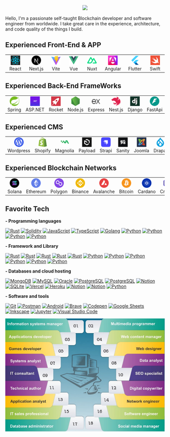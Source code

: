 <p align="center">
  <a href="https://github.com/sourlodine">
    <img src="https://readme-typing-svg.herokuapp.com/?lines=+Senior%20Full%20Stack%20Developer;Blockchain%20Developer;8%2B%20years%20of%20Software%20experience;Web3%20Expert&font=Anton&center=true&width=650&height=120&color=FF7B9C&vCenter=true&size=45%22">
  </a>
</p>

Hello, I'm a passionate self-taught Blockchain developer and software engineer from worldwide.
I take great care in the experience, architecture, and code quality of the things I build.

## Experienced Front-End & APP

<table>
  <tr>
    <td align="center" width="70">
      <a href="#macropower-tech">
        <img src="./assets/logo/react.png" width="30" height="30" alt="React" />
      </a>
      <br>React
    </td>
    <td align="center" width="70">
      <a href="#macropower-tech">
        <img src="./assets/logo/next.png" width="30" height="30" alt="Next.js" />
      </a>
      <br>Next.js
    </td>
    <td align="center" width="70">
      <a href="#macropower-tech">
        <img src="./assets/logo/vite.png" width="30" height="30" alt="Vite" />
      </a>
      <br>Vite
    </td>
    <td align="center" width="70">
      <a href="#macropower-tech">
        <img src="./assets/logo/vue.png" width="30" height="30" alt="Vue" />
      </a>
      <br>Vue
    </td>
    <td align="center" width="70">
      <a href="#macropower-tech">
        <img src="./assets/logo/Nuxt.png" width="30" height="30" alt="Nuxt" />
      </a>
      <br>Nuxt
    </td>
    <td align="center" width="70">
      <a href="#macropower-tech">
        <img src="./assets/logo/angular.jpg" width="30" height="30" alt="Angular" />
      </a>
      <br>Angular
    </td>
    <td align="center" width="70">
      <a href="#macropower-tech">
        <img src="./assets/logo/flutter.png" width="30" height="30" alt="Flutter" />
      </a>
      <br>Flutter
    </td>
    <td align="center" width="70">
      <a href="#macropower-tech">
        <img src="./assets/logo/swift.png" width="30" height="30" alt="Swift" />
      </a>
      <br>Swift
    </td>
    
</table>


## Experienced Back-End FrameWorks

<table>
  <tr>
    <td align="center" width="70">
      <a href="#macropower-tech">
        <img src="./assets/logo/spring.png" width="30" height="30" alt="Spring" />
      </a>
      <br>Spring
    </td>
    <td align="center" width="70">
      <a href="#macropower-tech">
        <img src="./assets/logo/asp.net.jpg" width="30" height="30" alt="ASP.NET" />
      </a>
      <br>ASP.NET
    </td>
    <td align="center" width="70">
      <a href="#macropower-tech">
        <img src="./assets/logo/rocket.png" width="30" height="30" alt="Rocket" />
      </a>
      <br>Rocket
    </td>
    <td align="center" width="70">
      <a href="#macropower-tech">
        <img src="./assets/logo/node.png" width="30" height="30" alt="Node.js" />
      </a>
      <br>Node.js
    </td>
    <td align="center" width="70">
      <a href="#macropower-tech">
        <img src="./assets/logo/express.png" width="30" height="30" alt="Express" />
      </a>
      <br>Express
    </td>
    <td align="center" width="70">
      <a href="#macropower-tech">
        <img src="./assets/logo/nest.png" width="30" height="30" alt="Nest.js" />
      </a>
      <br>Nest.js
    </td>
    <td align="center" width="70">
      <a href="#macropower-tech">
        <img src="./assets/logo/django.png" width="30" height="30" alt="Django" />
      </a>
      <br>Django
    </td>
    <td align="center" width="70">
      <a href="#macropower-tech">
        <img src="./assets/logo/fastapi.png" width="30" height="30" alt="FastApi" />
      </a>
      <br>FastApi
    </td>
    <td align="center" width="70">
      <a href="#macropower-tech">
        <img src="./assets/logo/flask.png" width="30" height="30" alt="Flask" />
      </a>
      <br>Flask
    </td>
    <td align="center" width="70">
      <a href="#macropower-tech">
        <img src="./assets/logo/gin.png" width="30" height="30" alt="Gin" />
      </a>
      <br>Gin
    </td>
</table>

## Experienced CMS

<table>
  <tr>
    <td align="center" width="70">
      <a href="#macropower-tech">
        <img src="./assets/logo/wordpress.png" width="30" height="30" alt="Wordpress" />
      </a>
      <br>Wordpress
    </td>
     <td align="center" width="70">
      <a href="#macropower-tech">
        <img src="./assets/logo/shopify.png" width="30" height="30" alt="Shopify" />
      </a>
      <br>Shopify
    </td>
    <td align="center" width="70">
      <a href="#macropower-tech">
        <img src="./assets/logo/magnolia.png" width="30" height="30" alt="Magnolia" />
      </a>
      <br>Magnolia
    </td>
    <td align="center" width="70">
      <a href="#macropower-tech">
        <img src="./assets/logo/payload.png" width="30" height="30" alt="Payload" />
      </a>
      <br>Payload
    </td>
    <td align="center" width="70">
      <a href="#macropower-tech">
        <img src="./assets/logo/strapi.png" width="30" height="30" alt="Strapi" />
      </a>
      <br>Strapi
    </td>
    <td align="center" width="70">
      <a href="#macropower-tech">
        <img src="./assets/logo/sanity.png" width="30" height="30" alt="Sanity" />
      </a>
      <br>Sanity
    </td>
    <td align="center" width="70">
      <a href="#macropower-tech">
        <img src="./assets/logo/joomla.png" width="30" height="30" alt="Joomla" />
      </a>
      <br>Joomla
    </td>
    <td align="center" width="70">
      <a href="#macropower-tech">
        <img src="./assets/logo/drapal.png" width="30" height="30" alt="Drapal" />
      </a>
      <br>Drapal
    </td>
    
</table>

## Experienced Blockchain Networks

<table>
  <tr>
    <td align="center" width="70">
      <a href="#macropower-tech">
        <img src="./assets/logo/solana.png" width="30" height="30" alt="Solana" />
      </a>
      <br>Solana
    </td>
    <td align="center" width="70">
      <a href="#macropower-tech">
        <img src="./assets/logo/ethereum.png" width="30" height="30" alt="Ethereum" />
      </a>
      <br>Ethereum
    </td>
    <td align="center" width="70">
      <a href="#macropower-tech">
        <img src="./assets/logo/polygon.png" width="30" height="30" alt="Polygon" />
      </a>
      <br>Polygon
    </td>
    <td align="center" width="70">
      <a href="#macropower-tech">
        <img src="./assets/logo/binance.png" width="30" height="30" alt="Binance" />
      </a>
      <br>Binance
    </td>
    <td align="center" width="70">
      <a href="#macropower-tech">
        <img src="./assets/logo/avalanche.png" width="30" height="30" alt="Avalanche" />
      </a>
      <br>Avalanche
    </td>
    <td align="center" width="70">
      <a href="#macropower-tech">
        <img src="./assets/logo/bitcoin.png" width="30" height="30" alt="Cardano" />
      </a>
      <br>Bitcoin
    </td>
    <td align="center" width="70">
      <a href="#macropower-tech">
        <img src="./assets/logo/cardano.png" width="30" height="30" alt="Cardano" />
      </a>
      <br>Cardano
    </td>
    <td align="center" width="70">
      <a href="#macropower-tech">
        <img src="./assets/logo/cronos.png" width="30" height="30" alt="Cronos" />
      </a>
      <br>Cronos
    </td>
    <td align="center" width="70">
      <a href="#macropower-tech">
        <img src="./assets/logo/near.png" width="30" height="30" alt="Near" />
      </a>
      <br>Near
    </td>
    <td align="center" width="70">
      <a href="#macropower-tech">
        <img src="./assets/logo/cosmos.png" width="30" height="30" alt="Cosmos" />
      </a>
      <br>cosmos
    </td>
  </tr>
</table>

<h2 align="left" id="macropower-tech">Favorite Tech</h2>

**- Programming languages**

<p>
    <a href="#"><img alt="Rust" src="https://img.shields.io/badge/Rust-ffffff.svg?logo=rust&logoColor=black"></a>
    <a href="#"><img alt="Solidity" src="https://img.shields.io/badge/Solidity-000000.svg?logo=solidity&logoColor"></a>
    <a href="#"><img alt="JavaScript" src="https://img.shields.io/badge/JavaScript-F7DF1E.svg?logo=javascript&logoColor=black"></a>
    <a href="#"><img alt="TypeScript" src="https://img.shields.io/badge/TypeScript-007ACC.svg?logo=typescript&logoColor=white"></a>
    <a href="#"><img alt="Golang" src="https://img.shields.io/badge/Golang-53caf9.svg?logo=go&logoColor=white"></a>
    <a href="#"><img alt="Python" src="https://img.shields.io/badge/Python-14354C.svg?logo=python&logoColor=white"></a>
    <a href="#"><img alt="Python" src="https://img.shields.io/badge/-Java-007396?style=flat-square&logo=java&logoColor=white
    "></a>
    <a href="#"><img alt="Python" src="https://img.shields.io/badge/-HTML-E34F26?style=flat-square&logo=html5&logoColor=white
    "></a>
    <a href="#"><img alt="Python" src=https://img.shields.io/badge/-CSS-1572B6?style=flat-square&logo=css3&logoColor=white
    "></a>
</p>

**- Framework and Library**
<p>
    <a href="#"><img alt="Rust" src="https://img.shields.io/badge/-React-45b8d8?style=flat-square&logo=react&logoColor=white"></a>
    <a href="#"><img alt="Rust" src="https://img.shields.io/badge/-Next.js-000000?style=flat-square&logo=next.js&logoColor=white"></a>
     <a href="#"><img alt="Rust" src="https://img.shields.io/badge/-Vue.js-4FC08D?style=flat-square&logo=vue.js&logoColor=white"></a>
      <a href="#"><img alt="Rust" src="https://img.shields.io/badge/-Vite-646CFF?style=flat-square&logo=vite&logoColor=white"></a>
      <a href="#"><img alt="Rust" src="https://img.shields.io/badge/-Nuxt.js-00C58E?style=flat-square&logo=nuxt.js&logoColor=white"></a>
      <a href="#"><img alt="Python" src="https://img.shields.io/badge/-Express-000000?style=flat-square&logo=express&logoColor=white
    "></a>
    <a href="#"><img alt="Python" src="https://img.shields.io/badge/-NestJS-E0234E?style=flat-square&logo=nestjs&logoColor=white"></a>
    <a href="#"><img alt="Python" src="https://img.shields.io/badge/-Spring%20Boot-6DB33F?style=flat-square&logo=springboot&logoColor=white"></a>
    <a href="#"><img alt="Python" src="https://img.shields.io/badge/-Spring-6DB33F?style=flat-square&logo=spring&logoColor=white"></a>
    <a href="#"><img alt="Python" src="https://img.shields.io/badge/ASP.NET-512BD4.svg?logo=dotnet&logoColor=white"></a>
    <a href="#"><img alt="Python" src="https://img.shields.io/badge/-Rocket-000000?style=flat-square&logo=rust&logoColor=white"></a>
     
</p>

**- Databases and cloud hosting**

<p>
    <a href="#"><img alt="MongoDB" src ="https://img.shields.io/badge/MongoDB-4ea94b.svg?logo=mongodb&logoColor=white"></a>
    <a href="#"><img alt="MySQL" src="https://img.shields.io/badge/MySQL-00f.svg?logo=mysql&logoColor=white"></a>
    <a href="#"><img alt="Oracle" src ="https://img.shields.io/badge/Oracle-F00000.svg?logo=oracle&logoColor=white"></a>
    <a href="#"><img alt="PostgreSQL" src ="https://img.shields.io/badge/PostgreSQL-316192.svg?logo=postgresql&logoColor=white"></a>
     <a href="#"><img alt="PostgreSQL" src ="https://img.shields.io/badge/Supabase-3ECF8E.svg?logo=supabase&logoColor=white"></a>
    <a href="#"><img alt="Notion" src="https://img.shields.io/badge/Firebase-FFCA28.svg?logo=firebase&logoColor=white"></a>
    <a href="#"><img alt="SQLite" src ="https://img.shields.io/badge/SQLite-07405e.svg?logo=sqlite&logoColor=white"></a>
    <a href="#"><img alt="Vercel" src="https://img.shields.io/badge/Vercel-000000.svg?logo=vercel&logoColor=white"></a>
    <a href="#"><img alt="Heroku" src="https://img.shields.io/badge/Heroku-430098.svg?logo=heroku&logoColor=white"></a>
    <a href="#"><img alt="Notion" src="https://img.shields.io/badge/Notion-010101.svg?logo=notion&logoColor=white"></a>
    <a href="#"><img alt="Notion" src="https://img.shields.io/badge/-AWS-232F3E?style=flat-square&logo=aws&logoColor=white"></a>
    <a href="#"><img alt="Python" src="https://img.shields.io/badge/Azure-0078D4.svg?logo=microsoftazure&logoColor=white"></a>
</p>

**- Software and tools**

<p>
    <a href="#"><img alt="Git" src="https://img.shields.io/badge/Git-F05033.svg?logo=git&logoColor=white"></a>
    <a href="#"><img alt="Postman" src="https://img.shields.io/badge/Postman-FF6C37?logo=postman&logoColor=white"></a>
    <a href="#"><img alt="Android" src="https://img.shields.io/badge/Android-3DDC84?logo=android&logoColor=white"></a>
    <a href="#"><img alt="Brave" src="https://img.shields.io/badge/-Brave-FB542B?logo=brave&logoColor=white"></a>
    <a href="#"><img alt="Codepen" src="https://img.shields.io/badge/Codepen-000000.svg?logo=codepen&logoColor=white"></a>
    <a href="#"><img alt="Google Sheets" src="https://img.shields.io/badge/Google%20Sheets-34A853.svg?logo=google%20sheets&logoColor=white"></a>
    <a href="#"><img alt="Inkscape" src="https://img.shields.io/badge/Inkscape-000000?logo=Inkscape&logoColor=white"></a>
    <a href="#"><img alt="Jupyter" src="https://img.shields.io/badge/Jupyter-F37626.svg?logo=Jupyter&logoColor=white"></a>
    <a href="#"><img alt="Visual Studio Code" src="https://img.shields.io/badge/Visual%20Studio%20Code-0078d7.svg?logo=visual-studio-code&logoColor=white"></a>
    
</p>

<a style="aligh: center"><img alt="Sourlodine's activity graph" src="./assets/18.png" /></a>
